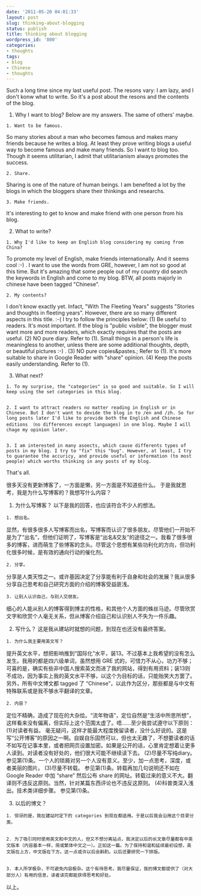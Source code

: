```yaml
---
date: '2011-05-20 04:01:33'
layout: post
slug: thinking-about-blogging
status: publish
title: thinking about blogging
wordpress_id: '800'
categories:
- thoughts
tags:
- blog
- Chinese
- thoughts
---
```


Such a long time since my last useful post. The resons vary: I am lazy, and I don't konw what to write.
So it's a post about the resons and the contents of the blog.



  1. Why I want to blog?
Below are my answers. The same of others' maybe.

    1. Want to be famous.
So many stories about a man who becomes famous and makes many friends because he writes a blog. At least they prove writing blogs a useful way to become famous and make many friends. So I want to blog too. Though it seems utilitarian, I admit that utilitarianism always promotes the success.


    2. Share.
Sharing is one of the nature of human beings. I am benefited a lot by the blogs in which the bloggers share their thinkings and researchs.


    3. Make friends.
It's interesting to get to know and make friend with one person from his blog.



  2. What to write?

    1. Why I'd like to keep an English blog considering my coming from China?
To promote my level of English, make friends internationally. And it seems cool :-) . I want to use the words from GRE, however, I am not so good at this time. But it's amazing that some people out of my country did search the keywords in English and come to my blog. BTW, all posts majorly in chinese have been tagged "Chinese".


    2. My contents?
I don't know exactly yet. Infact, "With The Fleeting Years" suggests "Stories and thoughts in fleeting years". However, there are so many different aspects in this title. :-(
I try to follow the principles below:
(1) Be useful to readers.
It's most important. If the blog is "public visible", the blogger must want more and more readers, which exactly requires that the posts are useful.
(2) NO pure diary.
Refer to (1). Small things in a person's life is meaningless to another, unless there are some additional thoughts, depth, or beautiful pictures :-) .
(3) NO pure copies&pastes.;
Refer to (1). It's more suitable to share in Google Reader with "share" opinion.
(4) Keep the posts easily understanding.
Refer to (1).



  3. What next?

    1. To my surprise, the "categories" is so good and suitable. So I will keep using the set categories in this blog.


    2. I want to attract readers no matter reading in English or in Chinese. But I don't want to devide the blog in to /en and /zh. So for long posts later I'd like to provide both the English and Chinese editions （no differences except languages) in one blog. Maybe I will chage my opinion later.


    3. I am interested in many asoects, which cause differents types of posts in my blog. I try to "fix" this "bug". However, at least, I try to guarantee the accuricy, and provide useful or information (to most people) which worths thinking in any posts of my blog.


That's all.

很多天没有更新博客了，一方面是懒，另一方面是不知道些什么。
于是我就思考，我是为什么写博客的？我想写什么内容？


  1. 为什么写博客？
以下是我的回答，也应该符合不少人的想法。

    1. 想出名。
显然，有很多很多人写博客而出名，写博客而认识了很多朋友。尽管他们一开始不是为了“出名”，但他们证明了，写博客是“出名&交友”的途径之一。我看了很多很多的博客，进而萌生了些博客的念头。尽管这个思想有某些功利化的方向，但功利化很多时候，是有效的通向行动的催化剂。


    2. 分享。
分享是人类天性之一。或许基因决定了分享能有利于自身和社会的发展？我从很多分享自己思考和自己研究方面的介绍的博客受益匪浅。


    3. 让别人认识自己，与别人交朋友。
细心的人能从别人的博客得到博主的性格，和其他个人方面的蛛丝马迹。尽管欣赏文字和欣赏个人毫无关系，但从博客介绍自己和认识别人不失为一件乐趣。



  2. 写什么？
这是我从建站时就想的问题，到现在也还没有最终答案。

    1. 为什么我主要用英文写？
提升英文水平，想把影响推到“国际化”水平，装13。不过基本上我希望的没有怎么发生。我用的都是四六级单词，虽然想用 GRE 式的，可惜力不从心，功力不够；可喜的是，确实有些非中国人搜索英文而进了我的网站，得到有用资料；装13则不成功，因为事实上我的英文水平不够，以这个为目标的话，只能贻笑大方罢了。另外，所有中文博文都 tagged 了 “Chinese”，以此作为区分，那些都是与中文有特殊联系或是我不够水平翻译的文章。


    2. 内容？
定位不精确，造成了现在的大杂烩。“流年物语”，定位自然是“生活中所思所想”，这样看来没有偏离，但实际上这个范围太虚了。唔......至少我尝试遵守以下原则：
(1)对读者有益。
毫无疑问，这样才能最大程度挽留读者，没什么好说的。这是写“公开博客”的原因之一啊。自娱自乐固然可以，但也太无趣了，不想要读者的话不如写在记事本里，或者把网页设置加密。如果是公开的话，心里肯定想着让更多人读到。对读者没有好处的，他们很大可能不继续读下去。
(2)尽量不写纯diary。
参见第(1)条。一个人的琐屑对另一个人没有意义。至少，加一点思考，深度，或者美丽的图片。
(3)尽量不转载。
参见第(1)条。转载再加几句说明还不如在 Google Reader 中加 “share” 然后公布 share 的网址。转载过来的意义不大。翻译则不违反这原则。当然，针对某篇东西评论也不违反这原则。
(4)科普类深入浅出。技术类详细步骤。
参见第(1)条。



  3. 以后的博文？

    1. 惊讶的是，我在建站时定下的 categories 到现在都适用。于是以后我会沿用这个目录分类。


    2. 为了吸引同时使用英文和中文的人，但又不想分离站点，我决定以后的长文章尽量都有中英文版本（内容基本一样，简或繁体中文之一）。正如这一篇。为了保持和谐和延续最初设想，英文版在上方，中文版在下方。这一点或许以后会斟酌。以后还要研究一下排版。


    3. 本人所学极杂，不可避免内容极杂。这个有待思考。我尽量保证，我的博文都提供了（对大部分人）有用的信息，读者读完都能获得思考和好处。


以上。
